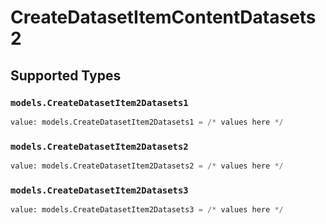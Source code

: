 # CreateDatasetItemContentDatasets2


## Supported Types

### `models.CreateDatasetItem2Datasets1`

```python
value: models.CreateDatasetItem2Datasets1 = /* values here */
```

### `models.CreateDatasetItem2Datasets2`

```python
value: models.CreateDatasetItem2Datasets2 = /* values here */
```

### `models.CreateDatasetItem2Datasets3`

```python
value: models.CreateDatasetItem2Datasets3 = /* values here */
```


